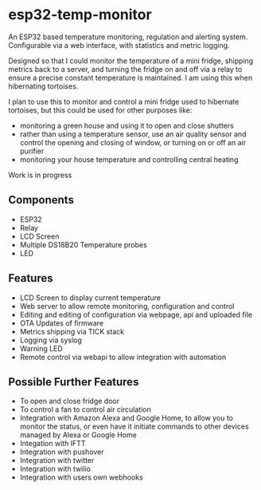 # esp32-temp-monitor

An ESP32 based temperature monitoring, regulation and alerting system. Configurable via a web interface, with statistics and metric logging.

Designed so that I could monitor the temperature of a mini fridge, shipping metrics back to a server, and turning the fridge on and off via a relay to ensure a precise constant temperature is maintained.  I am using this when hibernating tortoises. 

I plan to use this to monitor and control a mini fridge used to hibernate tortoises, but this could be used for other purposes like:
- monitoring a green house and using it to open and close shutters
- rather than using a temperature sensor, use an air quality sensor and control the opening and closing of window, or turning on or off an air purifier
- monitoring your house temperature and controlling central heating

Work is in progress

## Components
- ESP32
- Relay
- LCD Screen
- Multiple DS18B20 Temperature probes
- LED

## Features
- LCD Screen to display current temperature
- Web server to allow remote monitoring, configuration and control
- Editing and editing of configuration via webpage, api and uploaded file
- OTA Updates of firmware
- Metrics shipping via TICK stack
- Logging via syslog
- Warning LED
- Remote control via webapi to allow integration with automation

## Possible Further Features
- To open and close fridge door
- To control a fan to control air circulation
- Integration with Amazon Alexa and Google Home, to allow you to monitor the status, or even have it initiate commands to other devices managed by Alexa or Google Home
- Integation with IFTT
- Integration with pushover
- Integration with twitter
- Integration with twilio
- Integration with users own webhooks
